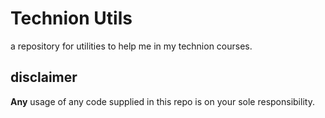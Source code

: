 # Technion Utils

a repository for utilities to help me in my technion courses.

## disclaimer

**Any** usage of any code supplied in this repo is on your sole responsibility.

